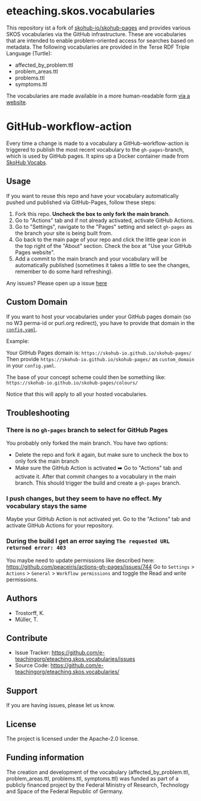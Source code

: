 # eteaching.skos.vocabularies


This repository ist a fork of [skohub-io/skohub-pages](https://github.com/skohub-io/skohub-pages) and provides various SKOS vocabularies via the GitHub infrastructure. These are vocabularies that are intended to enable problem-oriented access for searches based on metadata. The following vocabularies are provided in the Terse RDF Triple Language (Turtle): 

- affected_by_problem.ttl
- problem_areas.ttl
- problems.ttl
- symptoms.ttl

The vocabularies are made available in a more human-readable form [via a website](https://e-teachingorg.github.io/eteaching.skos.vocabularies/).

# GitHub-workflow-action

Every time a change is made to a vocabulary a GitHub-workflow-action is triggered to publish the most recent vocabulary to the `gh-pages`-branch, which is used by GitHub pages.
It spins up a Docker container made from [SkoHub Vocabs](https://github.com/hbz/skohub-vocabs).

## Usage

If you want to reuse this repo and have your vocabulary automatically pushed und published via GitHub-Pages, follow these steps:

1. Fork this repo. **Uncheck the box to only fork the main branch**.
1. Go to "Actions" tab and if not already activated, activate GitHub Actions.
1. Go to "Settings", navigate to the "Pages" setting and select `gh-pages` as the branch your site is being built from. 
1. Go back to the main page of your repo and click the little gear icon in the top right of the "About" section. Check the box at "Use your GitHub Pages website".
1. Add a commit to the main branch and your vocabulary will be automatically published (sometimes it takes a little to see the changes, remember to do some hard refreshing).

Any issues? Please open up a issue [here](https://github.com/skohub-io/skohub-pages/issues)

## Custom Domain

If you want to host your vocabularies under your GitHub pages domain (so no W3 perma-id or purl.org redirect), you have to provide that domain in the [`config.yaml`](./config.yaml).

Example:

Your GitHub Pages domain is: `https://skohub-io.github.io/skohub-pages/`
Then provide `https://skohub-io.github.io/skohub-pages/` as `custom_domain` in your `config.yaml`.

The base of your concept scheme could then be something like: `https://skohub-io.github.io/skohub-pages/colours/`

Notice that this will apply to all your hosted vocabularies.

## Troubleshooting

### There is no `gh-pages` branch to select for GitHub Pages

You probably only forked the main branch.
You have two options:

- Delete the repo and fork it again, but make sure to uncheck the box to only fork the main branch
- Make sure the GitHub Action is activated ➡️ Go to "Actions" tab and activate it. After that commit changes to a vocabulary in the main branch. This should trigger the build and create a `gh-pages` branch.

### I push changes, but they seem to have no effect. My vocabulary stays the same

Maybe your GitHub Action is not activated yet.
Go to the "Actions" tab and activate GitHub Actions for your repository.

### During the build I get an error saying `The requested URL returned error: 403`

You maybe need to update permissions like described here: https://github.com/peaceiris/actions-gh-pages/issues/744
Go to `Settings` > `Actions` > `General` > `Workflow permissions` and toggle the Read and write permissions.


## Authors

* Trostorff, K.
* Müller, T.

## Contribute

- Issue Tracker: https://github.com/e-teachingorg/eteaching.skos.vocabularies/issues
- Source Code: https://github.com/e-teachingorg/eteaching.skos.vocabularies/

## Support

If you are having issues, please let us know.

## License

The project is licensed under the Apache-2.0 license.

## Funding information
The creation and development of the vocabulary (affected_by_problem.ttl, problem_areas.ttl, problems.ttl, symptoms.ttl) was funded as part of a publicly financed project by the Federal Ministry of Research, Technology and Space of the Federal Republic of Germany.

